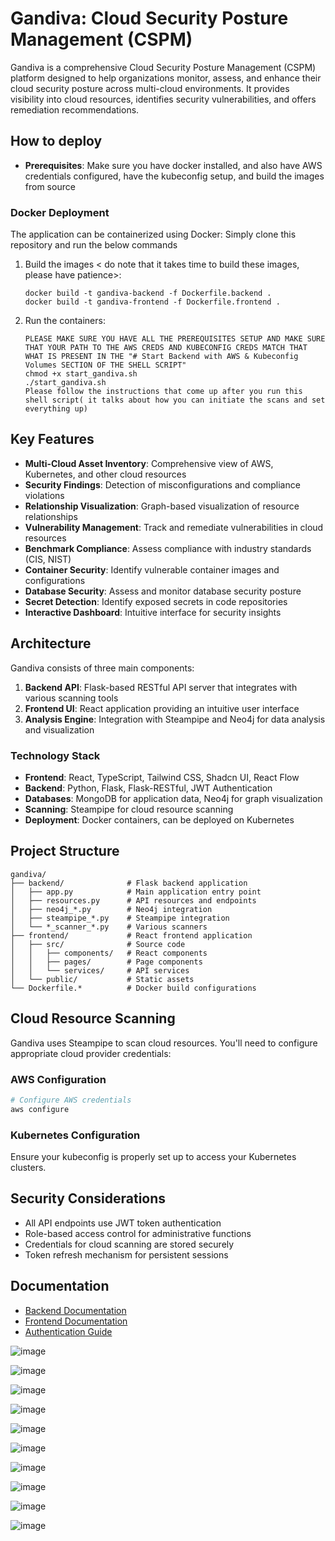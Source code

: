 # Gandiva: Cloud Security Posture Management (CSPM)

Gandiva is a comprehensive Cloud Security Posture Management (CSPM) platform designed to help organizations monitor, assess, and enhance their cloud security posture across multi-cloud environments. It provides visibility into cloud resources, identifies security vulnerabilities, and offers remediation recommendations.



## How to deploy
- **Prerequisites**: Make sure you have docker installed, and also have AWS credentials configured, have the kubeconfig setup, and build the images from source


### Docker Deployment

The application can be containerized using Docker: Simply clone this repository and run the below commands

1. Build the images < do note that it takes time to build these images, please have patience>:
   ```
   docker build -t gandiva-backend -f Dockerfile.backend . 
   docker build -t gandiva-frontend -f Dockerfile.frontend .
   ```

2. Run the containers:
   ```
   PLEASE MAKE SURE YOU HAVE ALL THE PREREQUISITES SETUP AND MAKE SURE THAT YOUR PATH TO THE AWS CREDS AND KUBECONFIG CREDS MATCH THAT WHAT IS PRESENT IN THE "# Start Backend with AWS & Kubeconfig Volumes SECTION OF THE SHELL SCRIPT"
   chmod +x start_gandiva.sh
   ./start_gandiva.sh
   Please follow the instructions that come up after you run this shell script( it talks about how you can initiate the scans and set everything up)
   ```

## Key Features

- **Multi-Cloud Asset Inventory**: Comprehensive view of AWS, Kubernetes, and other cloud resources
- **Security Findings**: Detection of misconfigurations and compliance violations
- **Relationship Visualization**: Graph-based visualization of resource relationships
- **Vulnerability Management**: Track and remediate vulnerabilities in cloud resources
- **Benchmark Compliance**: Assess compliance with industry standards (CIS, NIST)
- **Container Security**: Identify vulnerable container images and configurations
- **Database Security**: Assess and monitor database security posture
- **Secret Detection**: Identify exposed secrets in code repositories
- **Interactive Dashboard**: Intuitive interface for security insights

## Architecture

Gandiva consists of three main components:

1. **Backend API**: Flask-based RESTful API server that integrates with various scanning tools
2. **Frontend UI**: React application providing an intuitive user interface
3. **Analysis Engine**: Integration with Steampipe and Neo4j for data analysis and visualization

### Technology Stack

- **Frontend**: React, TypeScript, Tailwind CSS, Shadcn UI, React Flow
- **Backend**: Python, Flask, Flask-RESTful, JWT Authentication
- **Databases**: MongoDB for application data, Neo4j for graph visualization
- **Scanning**: Steampipe for cloud resource scanning
- **Deployment**: Docker containers, can be deployed on Kubernetes

## Project Structure

```
gandiva/
├── backend/              # Flask backend application
│   ├── app.py            # Main application entry point
│   ├── resources.py      # API resources and endpoints
│   ├── neo4j_*.py        # Neo4j integration
│   ├── steampipe_*.py    # Steampipe integration
│   └── *_scanner_*.py    # Various scanners
├── frontend/             # React frontend application
│   ├── src/              # Source code
│   │   ├── components/   # React components
│   │   ├── pages/        # Page components
│   │   └── services/     # API services
│   └── public/           # Static assets
└── Dockerfile.*          # Docker build configurations
```


## Cloud Resource Scanning

Gandiva uses Steampipe to scan cloud resources. You'll need to configure appropriate cloud provider credentials:

### AWS Configuration

```bash
# Configure AWS credentials
aws configure
```

### Kubernetes Configuration

Ensure your kubeconfig is properly set up to access your Kubernetes clusters.

## Security Considerations

- All API endpoints use JWT token authentication
- Role-based access control for administrative functions
- Credentials for cloud scanning are stored securely
- Token refresh mechanism for persistent sessions

## Documentation

- [Backend Documentation](./backend/README.md)
- [Frontend Documentation](./frontend/README.md)
- [Authentication Guide](./frontend/README-AUTH.md)

![image](https://github.com/user-attachments/assets/e50cb10a-cd1b-4a33-92a9-e712f59e0023)

![image](https://github.com/user-attachments/assets/f901f0f4-a2de-4fd9-af68-e0086ff90706)

![image](https://github.com/user-attachments/assets/884b4146-34b2-40aa-8708-4a225fbf34d8)

![image](https://github.com/user-attachments/assets/a0142b37-e3af-494d-9282-82c76f4ae322)

![image](https://github.com/user-attachments/assets/75c05854-59e3-4a70-8563-8df04c8780bf)

![image](https://github.com/user-attachments/assets/1ec2870a-93c9-4a4d-947d-fb15f230e842)

![image](https://github.com/user-attachments/assets/4d85b8fa-f18c-458a-9797-aca8f55c2034)

![image](https://github.com/user-attachments/assets/b07d5166-3dab-489c-9424-62bff6093cef)

![image](https://github.com/user-attachments/assets/e2fdd62e-a55a-4447-b477-3efd3606103f)

![image](https://github.com/user-attachments/assets/06275a8f-c6c3-4b75-af4e-4951a3fbea82)

















